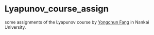 # Lyapunov_course_assign

 some assignments of the Lyapunov course 
 by [Yongchun Fang](https://robot.nankai.edu.cn/info/1018/1306.htm) in Nankai University.
